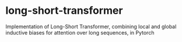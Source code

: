 # long-short-transformer
Implementation of Long-Short Transformer, combining local and global inductive biases for attention over long sequences, in Pytorch
